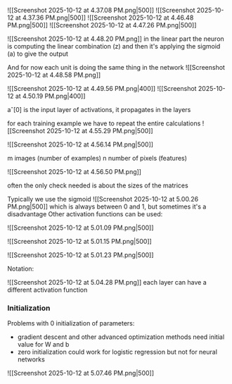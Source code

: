 ![[Screenshot 2025-10-12 at 4.37.08 PM.png|500]]
![[Screenshot 2025-10-12 at 4.37.36 PM.png|500]]
![[Screenshot 2025-10-12 at 4.46.48 PM.png|500]]
![[Screenshot 2025-10-12 at 4.47.26 PM.png|500]]

![[Screenshot 2025-10-12 at 4.48.20 PM.png]]
in the linear part the neuron is computing the linear combination (z) and then it's applying the sigmoid (a) to give the output

And for now each unit is doing the same thing in the network
![[Screenshot 2025-10-12 at 4.48.58 PM.png]]

![[Screenshot 2025-10-12 at 4.49.56 PM.png|400]]
![[Screenshot 2025-10-12 at 4.50.19 PM.png|400]]

aˆ\[0]  is the input layer of activations, it propagates in the layers

for each training example we have to repeat the entire calculations
![[Screenshot 2025-10-12 at 4.55.29 PM.png|500]]

![[Screenshot 2025-10-12 at 4.56.14 PM.png|500]]

m images (number of examples)
n number of pixels (features)

![[Screenshot 2025-10-12 at 4.56.50 PM.png]]

often the only check needed is about the sizes of the matrices

Typically we use the sigmoid
![[Screenshot 2025-10-12 at 5.00.26 PM.png|500]]
which is always between 0 and 1, but sometimes it's a disadvantage 
Other activation functions can be used:

![[Screenshot 2025-10-12 at 5.01.09 PM.png|500]]

![[Screenshot 2025-10-12 at 5.01.15 PM.png|500]]

![[Screenshot 2025-10-12 at 5.01.23 PM.png|500]]

Notation:

![[Screenshot 2025-10-12 at 5.04.28 PM.png]]
each layer can have a different activation function

### Initialization

Problems with 0 initialization of parameters:
- gradient descent and other advanced optimization methods need initial value for W and b
- zero initialization could work for logistic regression but not for neural networks

![[Screenshot 2025-10-12 at 5.07.46 PM.png|500]]
